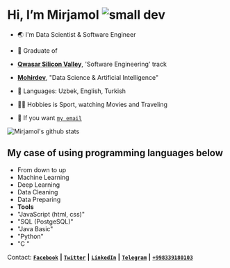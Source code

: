 
# Hi, I’m Mirjamol ![small dev](https://user-images.githubusercontent.com/96412090/186644372-cb8a833d-63e7-40c5-8dac-8921c8ba6c2c.png)

- :earth_asia: I'm Data Scientist & Software Engineer


- :information_desk_person: Graduate of
-  **[Qwasar Silicon Valley](https://qwasar.io/)**, 'Software Engineering' track
-  **[Mohirdev](https://mohirdev.uz)**, "Data Science & Artificial Intelligence"
   
- :jigsaw: Languages: Uzbek, English, Turkish

- :mountain_biking_man: Hobbies is Sport, watching Movies and Traveling

- :incoming_envelope: If you want [`my email`](mailto:alpholmon@gmail.com)


![Mirjamol's github stats](https://github-readme-stats.vercel.app/api?username=holmon-alp&theme=merko&show_icons=true)

## My case of using programming languages below

   - From down to up
   - Machine Learning
   - Deep Learning
   - Data Cleaning
   - Data Preparing
   - **Tools**
   - "JavaScript (html, css)"
   - "SQL (PostgeSQL)" 
   - "Java Basic"
   - "Python" 
   - "C " 


Contact:
[**` Facebook `**](https://facebook.com/holmonalp) **|**
[**` Twitter `**](https://twitter.com/holmonalp)   **|**
[**` LinkedIn `**](https://linkedin.com/in/holmonalp) **|**
[**` Telegram `**](https://t.me/HolmonAlp) **|**
[**`+998339180103`**](tel:+998339180103)


<!---
![developer](https://user-images.githubusercontent.com/96412090/186638132-ffbce524-8e8b-49ab-8d1b-9144b46dcb3e.png)
holmon-alp/About-Me is a ✨ special ✨ repository because its `README.md` (this file) appears on your GitHub profile.
You can click the Preview link to take a look at your changes.
--->

<!-- <img src="https://raw.githubusercontent.com/trinib/trinib/output/github-contribution-grid-snake.svg" width="100%" style="max-width: 100%;"> -->
